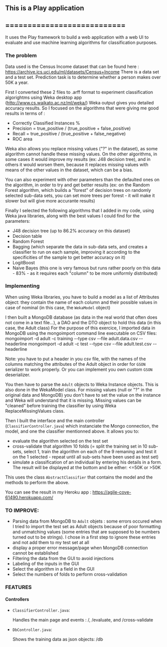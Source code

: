 ## This is a Play application
## ===========================
It uses the Play framework to build a web application with a web UI to evaluate and use machine learning algorithms for classification purposes.

### The problem
Data used is the Census Income dataset that can be found here : https://archive.ics.uci.edu/ml/datasets/Census+Income
There is a data set and a test set.
Prediction task is to determine whether a person makes over 50K a year.

First I converted these 2 files to .arff format to experiment classification algorightms using Weka desktop app 
(http://www.cs.waikato.ac.nz/ml/weka/)
Weka output gives you detailed accuracy results. So I focused on the algorithms that were giving me good results in terms of :
 - Correctly Classified Instances %
 - Precision = true_positive / (true_positive + false_positive)
 - Recall = true_positive / (true_positive + false_negative)
 - ROC area

Weka also allows you replace missing values ("?" in the dataset), as some algorithm cannot handle these missing values.
On the other algorithms, in some cases it would improve my results (ex: J48 decision tree), and in others it would worsen them, because it replaces missing values with means of the other values in the dataset, which can be a bias.

You can also experiment with other parameters than the defaulted ones on the algorithm, in order to try and get better results (ex: on the Random Forest algorithm, which builds a "forest" of decision trees on randomly selected sub-data sets, you can set 
more trees per forest - it will make it slower but will give more accurante results)

Finally I selected the following algorithms that I added in my code, using Weka java libraries, along with the best values I could find 
for the parameters:
- J48 decision tree (up to 86.2% accuracy on this dataset)
- Decision table
- Random Forest
- Bagging (which separate the data in sub-data sets, and creates a classifier to run on each sample, improving it according to the specificities of the sample to get better accuracy on it)
- LogitBoost
- Naive Bayes (this one is very famous but runs rather poorly on this data - 83% - as it requires each "column" to be more uniformly distributed)

### Implementing
When using Weka libraries, you have to build a model as a list of Attributes object: they contain the name of each column and their possible values in case of nominal (in this case, the `WekaModel` object)

I then built a MongoDB database (as data in the real world that often does not come in a text file...), a DAO and the DTO object to hold this data (in this case, the Adult class)
For the purpose of this exercice, I imported data in MongoDB using the mongoimport command line executable on CSV files:
  mongoimport -d adult -c training --type csv --file adult.data.csv --headerline
  mongoimport -d adult -c test --type csv --file adult.test.csv --headerline

Note: you have to put a header in you csv file, with the names of the columns matching the attributes of the Adult object in order 
  for `GSON` serializer to work properly.
  Or you can implement you own custom `GSON` deserializer.

You then have to parse the `Adult` objects to Weka Instance objects. This is also done in the WekaModel class. For missing values (null or "?" in the original data and MongoDB) you don't have to set the value on the instance and Weka will understand that it is missing.
Missing values can be "cleaned" before training the classifier by using Weka ReplaceMissingValues class.
  
Then I built the interface and the main controller (`ClassifierController.java`) which instanciate the Mongo connection, the model, and one the classifier mentionned above.
It allows you to:
- evaluate the algorithm selected on the test set
- cross-validate that algorithm 10 folds (= split the training set in 10 sub-sets, select 1, train the algorithm on each of the 9 remaning and test it on the 1 selected - repeat until all sub-sets have been used as test set)
- simulate a classification of an individual by entering his details in a form. The result will be displayed at the bottom and be either: <=50K or >50K

This uses the class `AbstractClassifier` that contains the model and the methods to perform the above.


You can see the result in my Heroku app : https://agile-cove-61490.herokuapp.com/


### TO IMPROVE:
 - Parsing data from MongoDB to `Adult` objets : some errors occured when I tried to import the test set as Adult objects because of poor
 formatting and unmatching values (some entries that are supposed to be numbers turned out to be strings). I chose in a first step to 
 ignore these entries and not add them to my test set at all
 - display a proper error message/page when MongoDB connection cannot be established
 - Filtering the data from the GUI to avoid injections
 - Labeling of the inputs in the GUI
 - Select the algorithm in a field in the GUI
 - Select the numbers of folds to perform cross-validation


### FEATURES
#### Controllers

- `ClassifierController.java`:

  Handles the main page and events : /, /evaluate, and /cross-validate 

- `DbController.java`:

  Shows the training data as json objects: /db

